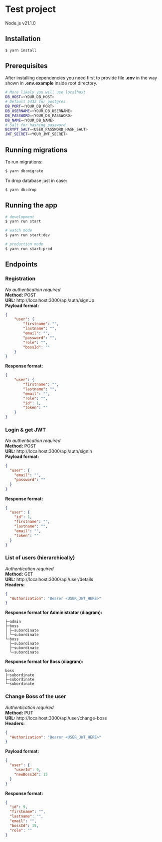 
  <h1>Test project</h1>

Node.js v21.1.0<br/>

## Installation

```bash
$ yarn install
```

## Prerequisites

After installing dependencies you need first to provide file **.env** in the way shown in **.env.example** inside root directory.
```bash
# More likely you will use localhost
DB_HOST=<YOUR_DB_HOST>
# Default 5432 for postgres
DB_PORT=<YOUR_DB_PORT>
DB_USERNAME=<YOUR_DB_USERNAME>
DB_PASSWORD=<YOUR_DB_PASSWORD>
DB_NAME=<YOUR_DB_NAME>
# Salt for hashing password
BCRYPT_SALT=<USER_PASSWORD_HASH_SALT>
JWT_SECRET=<YOUR_JWT_SECRET>
```

## Running migrations

To run migrations:
```bash
$ yarn db:migrate
```


To drop database just in case:
```bash
$ yarn db:drop
```

## Running the app

```bash
# development
$ yarn run start

# watch mode
$ yarn run start:dev

# production mode
$ yarn run start:prod
```

## Endpoints
### Registration
_No authentication required_<br/>
**Method:** POST<br/>
**URL:** http://localhost:3000/api/auth/signUp <br/>
**Payload format:**
```json
{
    "user": {
        "firstname": "",
        "lastname": "",
        "email": "",
        "password": "",
        "role": "",
        "bossId": ""
    }
}
```
**Response format:**
```json
{
    "user": {
        "firstname": "",
        "lastname": "",
        "email": "",
        "role": "",
        "id": 1,
        "token": ""
    }
}
```
### Login & get JWT
_No authentication required_<br/>
**Method:** POST<br/>
**URL:** http://localhost:3000/api/auth/signIn <br/>
**Payload format:**
```json
{
  "user": {
    "email": "",
    "password": ""
  }
}
```
**Response format:**
```json
{
  "user": {
    "id": 1,
    "firstname": "",
    "lastname": "",
    "email": "",
    "token": ""
  }
}
```
### List of users (hierarchically)
_Authentication required_<br/>
**Method:** GET<br/>
**URL:** http://localhost:3000/api/user/details <br/>
**Headers:**
```json lines
{
  "Authorization": "Bearer <USER_JWT_HERE>"
}
```
**Response format for Administrator (diagram):**
```
├─admin
├─boss
│ ├─subordinate
│ └─subordinate
└─boss
  ├─subordinate
  ├─subordinate
  └─subordinate
```
**Response format for Boss (diagram):**
```
boss
├─subordinate
├─subordinate
└─subordinate
```
### Change Boss of the user
_Authentication required_<br/>
**Method:** PUT<br/>
**URL:** http://localhost:3000/api/user/change-boss <br/>
**Headers:**
```json lines
{
  "Authorization": "Bearer <USER_JWT_HERE>"
}
```
**Payload format:**
```json
{
  "user": {
    "userId": 9,
    "newBossId": 15
  }
}
```
**Response format:**
```json
{
  "id": 9,
  "firstname": "",
  "lastname": "",
  "email": "",
  "bossId": 15,
  "role": ""
}
```























